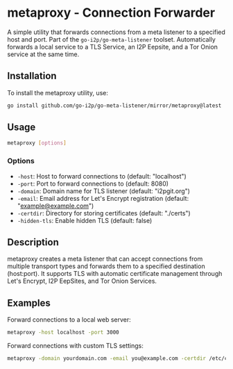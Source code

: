 # metaproxy - Connection Forwarder

A simple utility that forwards connections from a meta listener to a specified host and port. Part of the `go-i2p/go-meta-listener` toolset.
Automatically forwards a local service to a TLS Service, an I2P Eepsite, and a Tor Onion service at the same time.

## Installation

To install the metaproxy utility, use:

```bash
go install github.com/go-i2p/go-meta-listener/mirror/metaproxy@latest
```

## Usage

```bash
metaproxy [options]
```

### Options

- `-host`: Host to forward connections to (default: "localhost")
- `-port`: Port to forward connections to (default: 8080)
- `-domain`: Domain name for TLS listener (default: "i2pgit.org")
- `-email`: Email address for Let's Encrypt registration (default: "example@example.com")
- `-certdir`: Directory for storing certificates (default: "./certs")
- `-hidden-tls`: Enable hidden TLS (default: false)

## Description

metaproxy creates a meta listener that can accept connections from multiple transport types and forwards them to a specified destination (host:port).
It supports TLS with automatic certificate management through Let's Encrypt, I2P EepSites, and Tor Onion Services.

## Examples

Forward connections to a local web server:
```bash
metaproxy -host localhost -port 3000
```

Forward connections with custom TLS settings:
```bash
metaproxy -domain yourdomain.com -email you@example.com -certdir /etc/certs -port 8443
```
